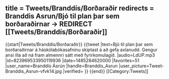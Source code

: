 title = Tweets/Branddís/Borðaraðir
redirects = Branddis Asrun/Bjó til plan þar sem borðaraðirnar -> REDIRECT [[Tweets/Branddís/Borðaraðir]]
---

{{start|Tweets/Branddís/Borðaraðir}}
{{tweet
|text=Bjó til plan þar sem borðaraðirnar á háskólabókasafninu skiptast á að gefa axlanudd. Gengur ansi illa að ná fram almennri sátt með fyrirkomulagið.
|audio=LdUP.mp3
|id=823969533950119936
|date=1485284620000
|favorites=51
|user_name=Branddís Ásrún
|handle=Branddis_Asrun
|user_picture=Tweet-Branddis_Asrun-vfvk14.jpg
|verified=
}}
{{end}}<noinclude>
[[Category:Tweets]]
</noinclude>